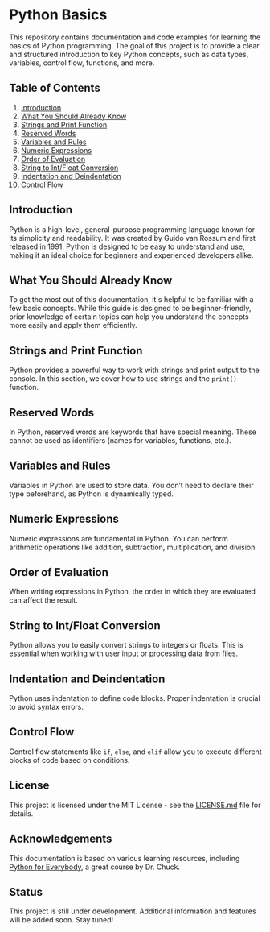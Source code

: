 # Python Basics

This repository contains documentation and code examples for learning the basics of Python programming. The goal of this project is to provide a clear and structured introduction to key Python concepts, such as data types, variables, control flow, functions, and more.

## Table of Contents

1. [Introduction](#introduction)
2. [What You Should Already Know](#what-you-should-already-know)
3. [Strings and Print Function](#strings-and-print-function)
4. [Reserved Words](#reserved-words)
5. [Variables and Rules](#variables-and-rules)
6. [Numeric Expressions](#numeric-expressions)
7. [Order of Evaluation](#order-of-evaluation)
8. [String to Int/Float Conversion](#string-to-intfloat-conversion)
9. [Indentation and Deindentation](#indentation-and-deindentation)
10. [Control Flow](#control-flow)

## Introduction

Python is a high-level, general-purpose programming language known for its simplicity and readability. It was created by Guido van Rossum and first released in 1991. Python is designed to be easy to understand and use, making it an ideal choice for beginners and experienced developers alike.

## What You Should Already Know

To get the most out of this documentation, it's helpful to be familiar with a few basic concepts. While this guide is designed to be beginner-friendly, prior knowledge of certain topics can help you understand the concepts more easily and apply them efficiently.

## Strings and Print Function

Python provides a powerful way to work with strings and print output to the console. In this section, we cover how to use strings and the `print()` function.

## Reserved Words

In Python, reserved words are keywords that have special meaning. These cannot be used as identifiers (names for variables, functions, etc.).

## Variables and Rules

Variables in Python are used to store data. You don’t need to declare their type beforehand, as Python is dynamically typed.

## Numeric Expressions

Numeric expressions are fundamental in Python. You can perform arithmetic operations like addition, subtraction, multiplication, and division.

## Order of Evaluation

When writing expressions in Python, the order in which they are evaluated can affect the result.

## String to Int/Float Conversion

Python allows you to easily convert strings to integers or floats. This is essential when working with user input or processing data from files.

## Indentation and Deindentation

Python uses indentation to define code blocks. Proper indentation is crucial to avoid syntax errors.

## Control Flow

Control flow statements like `if`, `else`, and `elif` allow you to execute different blocks of code based on conditions.

## License

This project is licensed under the MIT License - see the [LICENSE.md](LICENSE.md) file for details.

## Acknowledgements

This documentation is based on various learning resources, including [Python for Everybody](https://www.py4e.com), a great course by Dr. Chuck.

## Status

This project is still under development. Additional information and features will be added soon. Stay tuned!



